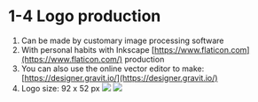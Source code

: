 # 1-4 Logo production



1. Can be made by customary image processing software
2. With personal habits with Inkscape [https://www.flaticon.com](https://www.flaticon.com/) production
3. You can also use the online vector editor to make: [https://designer.gravit.io/](https://designer.gravit.io/)
4. Logo size: 92 x 52 px ![](https://campus-xoops.tn.edu.tw/uploads/tad_book3/image/29/logo.png) ![](https://campus-xoops.tn.edu.tw/uploads/tad_book3/image/29/logo~.png)

